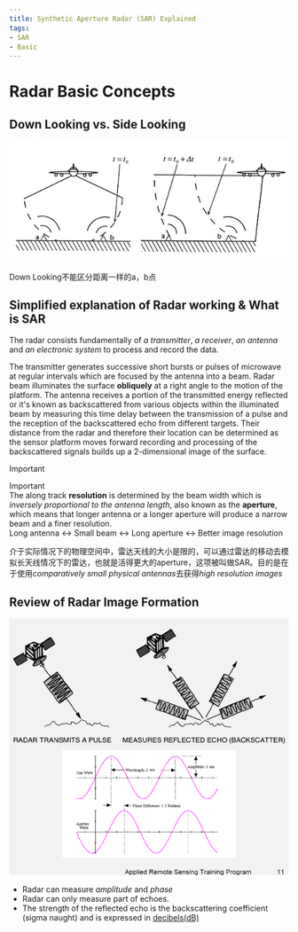 ```yaml
---
title: Synthetic Aperture Radar (SAR) Explained
tags:
- SAR
- Basic
---
```


# Radar Basic Concepts

## Down Looking vs. Side Looking

![Pasted image 20230320150424](Synthetic%20Aperture%20Radar%20Imaging/attachments/Pasted%20image%2020230320150424.png)

Down Looking不能区分距离一样的a，b点

## Simplified explanation of Radar working & What is SAR
The radar consists fundamentally of *a transmitter*, *a receiver*, *an antenna* and *an electronic system* to process and record the data.

The transmitter generates successive short bursts or pulses of microwave at regular intervals which are focused by the antenna into a beam. Radar beam illuminates the surface **obliquely** at a right angle to the motion of the platform. The antenna receives a portion of the transmitted energy reflected or it's known as backscattered from various objects within the illuminated beam by  measuring this time delay between the transmission of a pulse and the reception of the backscattered echo from different  targets. Their distance from the radar and therefore their location can be determined as the sensor platform moves forward recording and processing of the backscattered signals builds up a 2-dimensional image of the surface.


> [!important] 
> Important<br>
> The along track **resolution** is determined by the beam width which is *inversely proportional to the antenna length*, also known as the **aperture**, which means that longer antenna or a longer aperture will produce a narrow beam and a finer resolution. <br>
> Long antenna $\leftrightarrow$ Small beam $\leftrightarrow$ Long aperture $\leftrightarrow$ Better image resolution

介于实际情况下的物理空间中，雷达天线的大小是限的，可以通过雷达的移动去模拟长天线情况下的雷达，也就是活得更大的aperture，这项被叫做SAR。目的是在于使用*comparatively small physical antennas*去获得*high resolution images*

## Review of Radar Image Formation

![660](Synthetic%20Aperture%20Radar%20Imaging/attachments/Pasted%20image%2020230320163240.png)

* Radar can measure *amplitude* and *phase*
* Radar can only measure part of echoes.
* The strength of the reflected echo is the backscattering coefficient (sigma naught) and is expressed in [decibels(dB)](Signal%20Processing/What%20is%20dB.md)